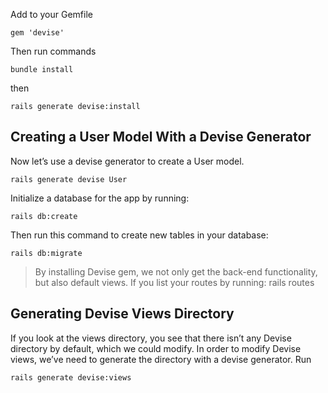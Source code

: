 Add to your Gemfile

```
gem 'devise' 
```

Then run commands

```bundle install```

then

```rails generate devise:install```

## Creating a User Model With a Devise Generator

Now let’s use a devise generator to create a User model.

```rails generate devise User```

Initialize a database for the app by running:

```rails db:create```

Then run this command to create new tables in your database:

```rails db:migrate```

> By installing Devise gem, we not only get the back-end functionality, but also default views. If you list your routes by running: rails routes

## Generating Devise Views Directory

If you look at the views directory, you see that there isn’t any Devise directory by default, which we could modify. In order to modify Devise views, we’ve need to generate the directory with a devise generator. Run

```rails generate devise:views```